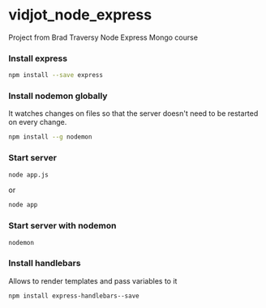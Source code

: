 # vidjot_node_express

Project from Brad Traversy Node Express Mongo course

### Install express

```sh
npm install --save express
```

### Install nodemon globally

It watches changes on files so that the server doesn't need to be restarted on every change.

```sh
npm install --g nodemon
```

### Start server

```sh
node app.js
```

or

```sh
node app
```

### Start server with nodemon

```sh
nodemon
```

### Install handlebars

Allows to render templates and pass variables to it

```sh
npm install express-handlebars--save
```
